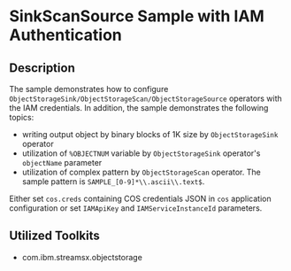 # SinkScanSource Sample with IAM Authentication

## Description
The sample demonstrates how to configure 
`ObjectStorageSink/ObjectStorageScan/ObjectStorageSource` operators with the IAM credentials.
In addition, the sample demonstrates the following topics:
   - writing output object by binary blocks of 1K size by `ObjectStorageSink` operator
   - utilization of `%OBJECTNUM` variable by `ObjectStorageSink` operator's `objectName` parameter
   - utilization of complex pattern by `ObjectStorageScan` operator. The sample pattern is `SAMPLE_[0-9]*\\.ascii\\.text$`.


Either set `cos.creds` containing COS credentials JSON in `cos` application configuration or set `IAMApiKey` and `IAMServiceInstanceId` parameters.


## Utilized Toolkits
 - com.ibm.streamsx.objectstorage
